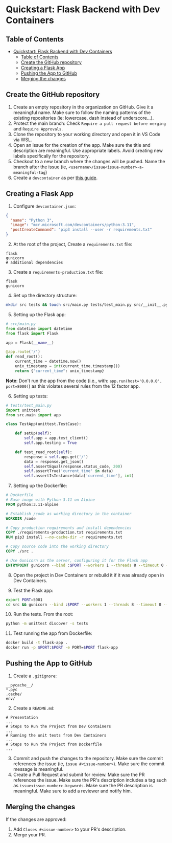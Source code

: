 # Quickstart: Flask Backend with Dev Containers

## Table of Contents

- [Quickstart: Flask Backend with Dev Containers](#quickstart-flask-backend-with-dev-containers)
  - [Table of Contents](#table-of-contents)
  - [Create the GitHub repository](#create-the-github-repository)
  - [Creating a Flask App](#creating-a-flask-app)
  - [Pushing the App to GitHub](#pushing-the-app-to-github)
  - [Merging the changes](#merging-the-changes)

## Create the GitHub repository

1. Create an empty repository in the organization on GitHub. Give it a meaningful name. Make sure to follow the naming patterns of the existing repositories (ie: lowercase, dash instead of underscore...).
2. Protect the main branch: Check `Require a pull request before merging` and `Require Approvals`.
3. Clone the repository to your working directory and open it in VS Code via WSL.
4. Open an issue for the creation of the app. Make sure the title and description are meaningful. Use appropriate labels. Avoid creating new labels specifically for the repository.
5. Checkout to a new branch where the changes will be pushed. Name the branch after the issue (ie, `<username>/issue<issue-number>-a-meaningful-tag`)
6. Create a `devcontainer` as per [this guide](../Development-Environment-Setup-Guide/DEV-EVN-SETUP.md).

## Creating a Flask App

1. Configure `devcontainer.json`:

```json
{
  "name": "Python 3",
  "image": "mcr.microsoft.com/devcontainers/python:3.11",
  "postCreateCommand": "pip3 install --user -r requirements.txt"
}
```

2. At the root of the project, Create a `requirements.txt` file:

```
flask
gunicorn
# additional dependencies
```

3. Create a `requirements-production.txt` file:

```
flask
gunicorn
```

4. Set up the directory structure:

```bash
mkdir src tests && touch src/main.py tests/test_main.py src/__init__.py tests/__init__.py Dockerfile
```

5. Setting up the Flask app:

```python
# src/main.py
from datetime import datetime
from flask import Flask

app = Flask(__name__)

@app.route('/')
def read_root():
    current_time = datetime.now()
    unix_timestamp = int(current_time.timestamp())
    return {"current_time": unix_timestamp}
```

**Note**: Don't run the app from the code (i.e., with: `app.run(host='0.0.0.0', port=8000)`) as this violates several rules from the 12 factor app.

6. Setting up tests:

```python
# tests/test_main.py
import unittest
from src.main import app

class TestApp(unittest.TestCase):

    def setUp(self):
        self.app = app.test_client()
        self.app.testing = True

    def test_read_root(self):
        response = self.app.get('/')
        data = response.get_json()
        self.assertEqual(response.status_code, 200)
        self.assertTrue('current_time' in data)
        self.assertIsInstance(data['current_time'], int)
```

7. Setting up the Dockerfile:

```dockerfile
# Dockerfile
# Base image with Python 3.11 on Alpine
FROM python:3.11-alpine

# Establish /code as working directory in the container
WORKDIR /code

# Copy production requirements and install dependencies
COPY ./requirements-production.txt requirements.txt
RUN pip3 install --no-cache-dir -r requirements.txt

# Copy source code into the working directory
COPY ./src .

# Use Gunicorn as the server, configuring it for the Flask app
ENTRYPOINT gunicorn --bind :$PORT --workers 1 --threads 8 --timeout 0 --forwarded-allow-ips "*" main:app
```

8. Open the project in Dev Containers or rebuild it if it was already open in Dev Containers.

9. Test the Flask app:

```bash
export PORT=5001
cd src && gunicorn --bind :$PORT --workers 1 --threads 8 --timeout 0 --forwarded-allow-ips "*" main:app
```

10. Run the tests. From the root:

```bash
python -m unittest discover -s tests
```

11. Test running the app from Dockerfile:

```bash
docker build -t flask-app .
docker run -p $PORT:$PORT -e PORT=$PORT flask-app
```

## Pushing the App to GitHub

1. Create a `.gitignore`:

```
__pycache__/
*.pyc
.cache/
env/
```

2. Create a `README.md`:

```
# Presentation
...
# Steps to Run the Project from Dev Containers
...
# Running the unit tests from Dev Containers
...
# Steps to Run the Project from Dockerfile
...
```

3. Commit and push the changes to the repository. Make sure the commit references the issue (ie, `issue #<issue-number>`). Make sure the commit message is meaningful.
4. Create a Pull Request and submit for review. Make sure the PR references the issue. Make sure the PR's description includes a tag such as `issue<issue-number>-keywords`. Make sure the PR description is meaningful. Make sure to add a reviewer and notify him.

## Merging the changes

If the changes are approved:

1. Add `Closes #<issue-number>` to your PR's description.
2. Merge your PR.
